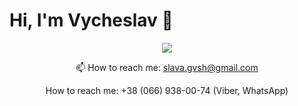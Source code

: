 # Hi, I'm Vycheslav 👋
<p align='center'>
   <a href="https://t.me/slava_gvsh">
       <img src="https://img.shields.io/badge/Telegram-2CA5E0?style=for-the-badge&logo=telegram&logoColor=white"/>
   </a>
<p align='center'>
   📫 How to reach me: <a href='mailto:slava.gvsh@gmail.com'>slava.gvsh@gmail.com</a>
</p>
<p align='center'>
    How to reach me: +38 (066) 938-00-74 (Viber, WhatsApp)
</p>
